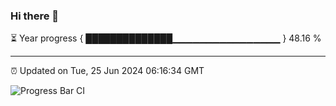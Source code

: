 ### Hi there 👋

⏳ Year progress { ██████████████▁▁▁▁▁▁▁▁▁▁▁▁▁▁▁▁ } 48.16 %

---

⏰ Updated on Tue, 25 Jun 2024 06:16:34 GMT

![Progress Bar CI](https://github.com/liununu/liununu/workflows/Progress%20Bar%20CI/badge.svg)
